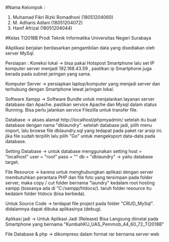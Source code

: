 #Nama Kelompok :
1. Muhamad Fikri Rizki Romadhoni (18051204060)
2. M. Adharis Adlani (18051204072)
3. Hanif Afrizal (18051204044)

#Kelas TI2018B
Prodi Teknik Informatika
Universitas Negeri Surabaya 

#Aplikasi berjalan berdasarkan pengambilan data yang disediakan oleh server MySql.

Persiapan :
Koneksi lokal -> bisa pakai Hotspost Smartphone lalu set IP komputer server
		menjadi 192.168.43.59 , pastikan ip Smartphone juga berada
		pada subnet jaringan yang sama.

Komputer Server -> persiapkan laptop/komputer yang menjadi server dan terhubung
		dengan Smartphone lewat jaringan lokal.

Software Xampp -> Software Bundle untuk menjalankan layanan server database dan
		Apache. pastikan service Apache dan Mysql dalam status Running.
		Bisa perlu jalankan service Filezilla untuk transfer file.

Database -> akses alamat http://localhost/phpmyadmin/  setelah itu buat database
		dengan nama "dblaundry". setelah database jadi, pilih menu import,
		lalu browse file dblaundry.sql yang tedapat pada paket rar arsip
		ini. jika file sudah terpilih lalu pilih "Go" untuk mengeksport
		data-data pada database.

Setting Database -> untuk database menggunakan setting 
			host = "localhost"
			user = "root"
			pass = ""
			db   = "dblaundry"   -> yaitu database target.

File Resource -> karena untuk menghubungkan aplikasi dengan server membutuhkan
		perantara PHP dan file foto yang tersimpan pada folder server,
		maka copy / cut folder bernama "laundry" kedalam root hosting
		xampp (biasanya ada di "C:/xampp/htdocs/). taruh folder resource
		itu kedalam folder htdocs (bisa berbeda).

Untuk Source Code -> terdapat file project pada folder "CRUD_MySql". didalamnya
		dapat dibuka aplikasinya (debug).

Aplikasi jadi -> Untuk Aplikasi Jadi (Release) Bisa Langsung diinstal pada Smartphone yang
		bernama "KumbahKU_UAS_Pemmob_44_60_72_TI2018B"

File Database & php -> dikompress dalam format rar bernama server web
